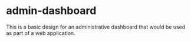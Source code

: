 # admin-dashboard

This is a basic design for an administrative dashboard that would be used as part of a web application.
